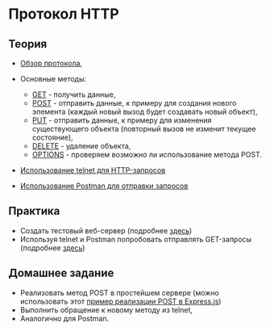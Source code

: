 # Протокол HTTP

## Теория

- [Обзор протокола](https://developer.mozilla.org/ru/docs/Web/HTTP/Overview),
- Основные методы:
  - [GET](https://developer.mozilla.org/ru/docs/Web/HTTP/Methods/GET) - получить данные,
  - [POST](https://developer.mozilla.org/ru/docs/Web/HTTP/Methods/POST) - отправить данные, к примеру для создания нового элемента (каждый новый вызод будет создавать новый объект),
  - [PUT](https://developer.mozilla.org/ru/docs/Web/HTTP/Methods/PUT) - отправить данные, к примеру для изменения существующего объекта (повторный вызов не изменит текущее состояние),
  - [DELETE](https://developer.mozilla.org/ru/docs/Web/HTTP/Methods/DELETE) - удаление объекта,
  - [OPTIONS](https://developer.mozilla.org/ru/docs/Web/HTTP/Methods/OPTIONS) - проверяем возможно ли использование метода POST.

- [Использование telnet для HTTP-запросов](https://ru.hexlet.io/courses/http_protocol/lessons/http_1_0/theory_unit)
- [Использование Postman для отправки запросов](https://timeweb.com/ru/community/articles/kak-polzovatsya-postman)

## Практика

- Создать тестовый веб-сервер (подробнее [здесь](../back-end/exercises/simple-web-server-with-express.md))
- Используя telnet и Postman попробовать отправлять GET-запросы (подробнее [здесь](../back-end/exercises/send-requests-telnet-and-postman.md))

## Домашнее задание

- Реализовать метод POST в простейшем сервере (можно использовать этот [пример реализации POST в Express.js](https://expressjs.com/ru/starter/basic-routing.html))
- Выполнить обращение к новому методу из telnet,
- Аналогично для Postman.